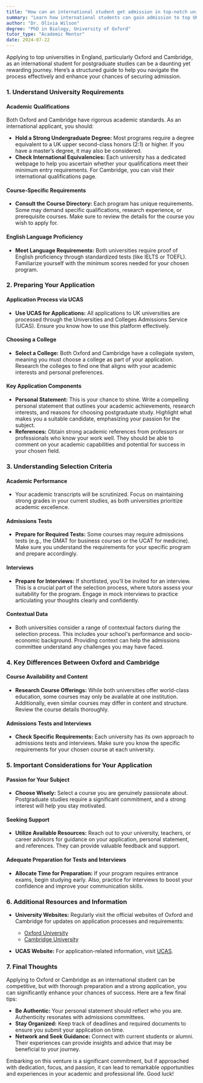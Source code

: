```yaml
---
title: "How can an international student get admission in top-notch universities in England, like Cambridge and Oxford, as a postgraduate?"
summary: "Learn how international students can gain admission to top UK universities like Oxford and Cambridge for postgraduate studies with our structured guide."
author: "Dr. Olivia Wilson"
degree: "PhD in Biology, University of Oxford"
tutor_type: "Academic Mentor"
date: 2024-07-22
---
```


Applying to top universities in England, particularly Oxford and Cambridge, as an international student for postgraduate studies can be a daunting yet rewarding journey. Here’s a structured guide to help you navigate the process effectively and enhance your chances of securing admission.

### 1. Understand University Requirements

#### Academic Qualifications
Both Oxford and Cambridge have rigorous academic standards. As an international applicant, you should:

- **Hold a Strong Undergraduate Degree:** Most programs require a degree equivalent to a UK upper second-class honors (2:1) or higher. If you have a master’s degree, it may also be considered.
- **Check International Equivalencies:** Each university has a dedicated webpage to help you ascertain whether your qualifications meet their minimum entry requirements. For Cambridge, you can visit their international qualifications page.

#### Course-Specific Requirements
- **Consult the Course Directory:** Each program has unique requirements. Some may demand specific qualifications, research experience, or prerequisite courses. Make sure to review the details for the course you wish to apply for.

#### English Language Proficiency
- **Meet Language Requirements:** Both universities require proof of English proficiency through standardized tests (like IELTS or TOEFL). Familiarize yourself with the minimum scores needed for your chosen program.

### 2. Preparing Your Application

#### Application Process via UCAS
- **Use UCAS for Applications:** All applications to UK universities are processed through the Universities and Colleges Admissions Service (UCAS). Ensure you know how to use this platform effectively.

#### Choosing a College
- **Select a College:** Both Oxford and Cambridge have a collegiate system, meaning you must choose a college as part of your application. Research the colleges to find one that aligns with your academic interests and personal preferences.

#### Key Application Components
- **Personal Statement:** This is your chance to shine. Write a compelling personal statement that outlines your academic achievements, research interests, and reasons for choosing postgraduate study. Highlight what makes you a suitable candidate, emphasizing your passion for the subject.
- **References:** Obtain strong academic references from professors or professionals who know your work well. They should be able to comment on your academic capabilities and potential for success in your chosen field.

### 3. Understanding Selection Criteria

#### Academic Performance
- Your academic transcripts will be scrutinized. Focus on maintaining strong grades in your current studies, as both universities prioritize academic excellence.

#### Admissions Tests
- **Prepare for Required Tests:** Some courses may require admissions tests (e.g., the GMAT for business courses or the UCAT for medicine). Make sure you understand the requirements for your specific program and prepare accordingly.

#### Interviews
- **Prepare for Interviews:** If shortlisted, you’ll be invited for an interview. This is a crucial part of the selection process, where tutors assess your suitability for the program. Engage in mock interviews to practice articulating your thoughts clearly and confidently.

#### Contextual Data
- Both universities consider a range of contextual factors during the selection process. This includes your school's performance and socio-economic background. Providing context can help the admissions committee understand any challenges you may have faced.

### 4. Key Differences Between Oxford and Cambridge

#### Course Availability and Content
- **Research Course Offerings:** While both universities offer world-class education, some courses may only be available at one institution. Additionally, even similar courses may differ in content and structure. Review the course details thoroughly.

#### Admissions Tests and Interviews
- **Check Specific Requirements:** Each university has its own approach to admissions tests and interviews. Make sure you know the specific requirements for your chosen course at each university.

### 5. Important Considerations for Your Application

#### Passion for Your Subject
- **Choose Wisely:** Select a course you are genuinely passionate about. Postgraduate studies require a significant commitment, and a strong interest will help you stay motivated.

#### Seeking Support
- **Utilize Available Resources:** Reach out to your university, teachers, or career advisors for guidance on your application, personal statement, and references. They can provide valuable feedback and support.

#### Adequate Preparation for Tests and Interviews
- **Allocate Time for Preparation:** If your program requires entrance exams, begin studying early. Also, practice for interviews to boost your confidence and improve your communication skills.

### 6. Additional Resources and Information

- **University Websites:** Regularly visit the official websites of Oxford and Cambridge for updates on application processes and requirements:
  - [Oxford University](https://www.ox.ac.uk/)
  - [Cambridge University](https://www.cam.ac.uk/)
  
- **UCAS Website:** For application-related information, visit [UCAS](https://www.ucas.com/).

### 7. Final Thoughts

Applying to Oxford or Cambridge as an international student can be competitive, but with thorough preparation and a strong application, you can significantly enhance your chances of success. Here are a few final tips:

- **Be Authentic:** Your personal statement should reflect who you are. Authenticity resonates with admissions committees.
- **Stay Organized:** Keep track of deadlines and required documents to ensure you submit your application on time.
- **Network and Seek Guidance:** Connect with current students or alumni. Their experiences can provide insights and advice that may be beneficial to your journey.

Embarking on this venture is a significant commitment, but if approached with dedication, focus, and passion, it can lead to remarkable opportunities and experiences in your academic and professional life. Good luck!
    